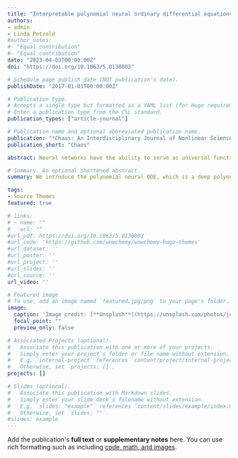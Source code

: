 ```yaml
---
title: "Interpretable polynomial neural ordinary differential equations"
authors:
- admin
- Linda Petzold
#author_notes:
#- "Equal contribution"
#- "Equal contribution"
date: "2023-04-03T00:00:00Z"
doi: "https://doi.org/10.1063/5.0130803"

# Schedule page publish date (NOT publication's date).
publishDate: "2017-01-01T00:00:00Z"

# Publication type.
# Accepts a single type but formatted as a YAML list (for Hugo requirements).
# Enter a publication type from the CSL standard.
publication_types: ["article-journal"]

# Publication name and optional abbreviated publication name.
publication: "*Chaos: An Interdisciplinary Journal of Nonlinear Science, 33*(4)"
publication_short: "Chaos"

abstract: Neural networks have the ability to serve as universal function approximators, but they are not interpretable and do not generalize well outside of their training region. Both of these issues are problematic when trying to apply standard neural ordinary differential equations (ODEs) to dynamical systems. We introduce the polynomial neural ODE, which is a deep polynomial neural network inside of the neural ODE framework. We demonstrate the capability of polynomial neural ODEs to predict outside of the training region, as well as to perform direct symbolic regression without using additional tools such as SINDy.

# Summary. An optional shortened abstract.
summary: We introduce the polynomial neural ODE, which is a deep polynomial neural network inside of the neural ODE framework. We demonstrate the capability of polynomial neural ODEs to predict outside of the training region, as well as to perform direct symbolic regression without using additional tools such as SINDy.

tags:
- Source Themes
featured: true

# links:
# - name: ""
#   url: ""
#url_pdf: https://doi.org/10.1063/5.0130803
#url_code: 'https://github.com/wowchemy/wowchemy-hugo-themes'
#url_dataset: ''
#url_poster: ''
#url_project: ''
#url_slides: ''
#url_source: ''
url_video: ''

# Featured image
# To use, add an image named `featured.jpg/png` to your page's folder. 
image:
  caption: 'Image credit: [**Unsplash**](https://unsplash.com/photos/jdD8gXaTZsc)'
  focal_point: ""
  preview_only: false

# Associated Projects (optional).
#   Associate this publication with one or more of your projects.
#   Simply enter your project's folder or file name without extension.
#   E.g. `internal-project` references `content/project/internal-project/index.md`.
#   Otherwise, set `projects: []`.
projects: []

# Slides (optional).
#   Associate this publication with Markdown slides.
#   Simply enter your slide deck's filename without extension.
#   E.g. `slides: "example"` references `content/slides/example/index.md`.
#   Otherwise, set `slides: ""`.
#slides: example
---
```


Add the publication's **full text** or **supplementary notes** here. You can use rich formatting such as including [code, math, and images](https://wowchemy.com/docs/content/writing-markdown-latex/).
